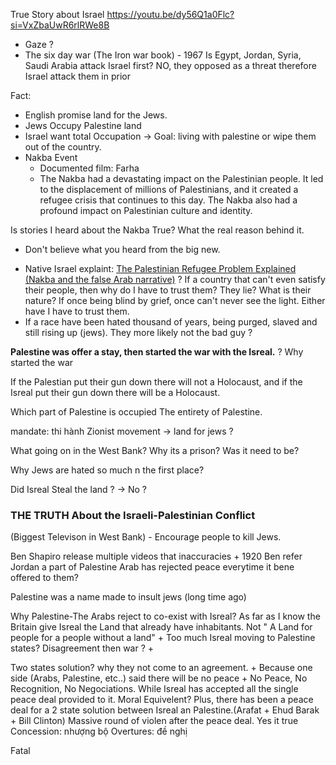 
True Story about Israel 
	https://youtu.be/dy56Q1a0Flc?si=VxZbaUwR6rlRWe8B
+ Gaze ?
+ The six day war (The Iron war book) - 1967 
	Is Egypt, Jordan, Syria, Saudi Arabia attack Israel first?
		NO, they opposed as a threat therefore Israel attack them in prior 



Fact:
+ English promise land for the Jews. 
+ Jews Occupy Palestine land 
+ Israel want total Occupation 
	-> Goal: living with palestine or wipe them out of the country.
+ Nakba Event
	+ Documented film: Farha
	+ The Nakba had a devastating impact on the Palestinian people. It led to the displacement of millions of Palestinians, and it created a refugee crisis that continues to this day. The Nakba also had a profound impact on Palestinian culture and identity.


Is stories I heard about the Nakba True? What the real reason behind it. 
- Don't believe what you heard from the big new.
+ Native Israel explaint: [The Palestinian Refugee Problem Explained (Nakba and the false Arab narrative)](https://www.youtube.com/watch?v=P8bkqqvoGpc&list=WL&index=2)
? If a country that can't even satisfy their people, then why do I have to trust them? They lie? What is their nature? 
	If once being blind by grief, once can't never see the light. Either have I have to trust them.
+ If a race have been hated thousand of years, being purged, slaved and still rising up (jews). They more likely not the bad guy ?  


**Palestine was offer a stay, then started the war with the Isreal.** 
? Why started the war

If the Palestian put their gun down there will not a Holocaust, and if the Isreal put their gun down there will be a Holocaust.

Which part of Palestine is occupied
	The entirety of Palestine.



mandate: thi hành
Zionist movement -> land for jews ?

What going on in the West Bank? Why its a prison? Was it need to be?

Why Jews are hated so much n the first place?

Did Isreal Steal the land ? -> No ?
 

### THE TRUTH About the Israeli-Palestinian Conflict

(Biggest Televison in West Bank) - Encourage people to kill Jews.  

Ben Shapiro release multiple videos that inaccuracies 
	+ 1920 Ben refer Jordan  a part of Palestine
Arab has rejected peace everytime it bene offered to them?

Palestine was  a name made to insult jews (long time ago) 

Why Palestine-The Arabs reject to co-exist with Isreal?
	As far as I know the Britain give Isreal the Land that already have inhabitants. Not " A Land for people for a people without a land" 
	+ Too much Isreal moving to Palestine states? Disagreement then war ?
	+ 

Two states solution? why they not come to an agreement.
	+ Because one side (Arabs, Palestine, etc..) said there will be no peace
	+ No Peace, No Recognition, No Negociations.
While Isreal has accepted all the single peace deal provided to it. Moral Equivelent?
Plus, there has been a peace deal for a 2 state solution between Isreal an Palestine.(Arafat + Ehud Barak + Bill Clinton)
	Massive round of violen after the peace deal. Yes it true
Concession: nhượng bộ
Overtures: đề nghị

Fatal 